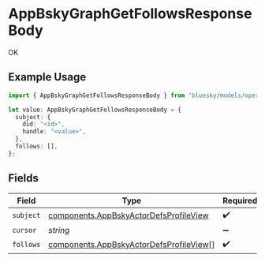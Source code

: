 # AppBskyGraphGetFollowsResponseBody

OK

## Example Usage

```typescript
import { AppBskyGraphGetFollowsResponseBody } from "bluesky/models/operations";

let value: AppBskyGraphGetFollowsResponseBody = {
  subject: {
    did: "<id>",
    handle: "<value>",
  },
  follows: [],
};
```

## Fields

| Field                                                                                              | Type                                                                                               | Required                                                                                           | Description                                                                                        |
| -------------------------------------------------------------------------------------------------- | -------------------------------------------------------------------------------------------------- | -------------------------------------------------------------------------------------------------- | -------------------------------------------------------------------------------------------------- |
| `subject`                                                                                          | [components.AppBskyActorDefsProfileView](../../models/components/appbskyactordefsprofileview.md)   | :heavy_check_mark:                                                                                 | N/A                                                                                                |
| `cursor`                                                                                           | *string*                                                                                           | :heavy_minus_sign:                                                                                 | N/A                                                                                                |
| `follows`                                                                                          | [components.AppBskyActorDefsProfileView](../../models/components/appbskyactordefsprofileview.md)[] | :heavy_check_mark:                                                                                 | N/A                                                                                                |